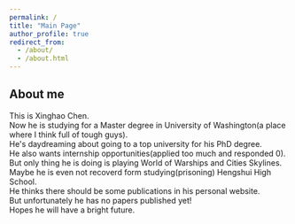 ```yaml
---
permalink: /
title: "Main Page"
author_profile: true
redirect_from: 
  - /about/
  - /about.html
---
```


About me
------
This is Xinghao Chen.  
Now he is studying for a Master degree in University of Washington(a place where I think full of tough guys).  
He's daydreaming about going to a top university for his PhD degree.  
He also wants internship opportunities(applied too much and responded 0).  
But only thing he is doing is playing World of Warships and Cities Skylines.  
Maybe he is even not recoverd form studying(prisoning) Hengshui High School.  
He thinks there should be some publications in his personal website.  
But unfortunately he has no papers published yet!  
Hopes he will have a bright future.  